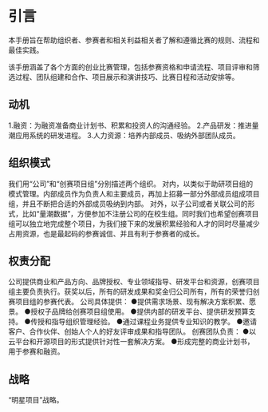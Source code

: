 # 引言
本手册旨在帮助组织者、参赛者和相关利益相关者了解和遵循比赛的规则、流程和最佳实践。

该手册涵盖了各个方面的创业比赛管理，包括参赛资格和申请流程、项目评审和筛选过程、团队组建和合作、项目展示和演讲技巧、比赛日程和活动安排等。
## 动机
1.融资：为融资准备商业计划书、积累和投资人的沟通经验。
2.产品研发：推进量潮应用系统的研发进程。
3.人力资源：培养内部成员、吸纳外部团队成员。

## 组织模式
我们用“公司”和“创赛项目组”分别描述两个组织。
对内，以类似于助研项目组的模式管理。内部成员作为负责人和主要成员，再加上招募一部分外部成员组成项目组，并且不断把合适的外部成员吸纳到内部。
对外，以子公司或者关联公司的形式，比如“量潮数据”，方便参加不注册公司的在校生组。同时我们也希望创赛项目组可以独立地完成整个项目，为我们接下来的发展积累经验和人才的同时尽量减少占用资源，也是最起码的参赛诚信、并且有利于参赛者的成长。

## 权责分配
公司提供商业和产品方向、品牌授权、专业领域指导、研发平台和资源，创赛项目组主要负责执行。获奖以后，所有的研发成果和奖金归公司所有，所有的荣誉归创赛项目组的参赛代表。
公司具体提供：
●提供需求场景、现有解决方案积累、愿景。
●授权子品牌给创赛项目组使用。
●提供内部的研发平台、提供研发预算支持。
●传授和指导组织管理经验。
●通过课程业务提供专业知识的教学。
●邀请客户、合作伙伴、创始人个人的好友评审成果和指导团队。
创赛团队负责：
●以云平台和开源项目的形式提供针对性一套解决方案。
●形成完整的商业计划书，用于参赛和融资。
## 战略
“明星项目”战略。